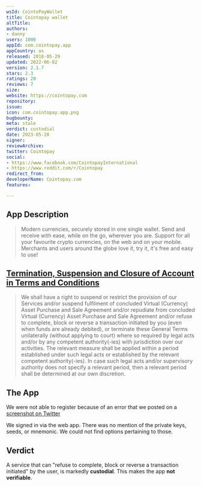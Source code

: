 ```yaml
---
wsId: CointoPayWallet
title: Cointopay wallet
altTitle: 
authors:
- danny
users: 1000
appId: com.cointopay.app
appCountry: us
released: 2018-05-29
updated: 2022-06-02
version: 2.1.7
stars: 2.3
ratings: 20
reviews: 7
size: 
website: https://cointopay.com
repository: 
issue: 
icon: com.cointopay.app.png
bugbounty: 
meta: stale
verdict: custodial
date: 2023-05-28
signer: 
reviewArchive: 
twitter: Cointopay
social:
- https://www.facebook.com/CointopayInternational
- https://www.reddit.com/r/Cointopay
redirect_from: 
developerName: Cointopay.com
features: 

---
```


## App Description

> Modern currencies, securely stored in one single wallet. Send and receive with ease, while on the go, wherever you are. Support for all your favourite crypto currencies, on the web and on your mobile. Merchants and users around the globe love it, try it, it's free and easy to use!

## [Termination, Suspension and Closure of Account in Terms and Conditions](https://cointopay.com/terms)

> We shall have a right to suspend or restrict the provision of our Services and/or suspend fulfilment of concluded Virtual (Currency) Asset Purchase and Sale Agreement and/or repudiate from concluded Virtual (Currency) Asset Purchase and Sale Agreement and/or refuse to complete, block or reverse a transaction initiated by you (even when funds are already debited), or terminate these General Terms unilaterally (without applying to court) where so required by legal acts and/or by any competent authority(-ies) with jurisdiction over our activities. The relevant measure shall be applied within a period established under such legal acts or established by the relevant competent authority(-ies). In case such legal acts and/or supervisory authority does not specify a relevant period, then a relevant period shall be determined at our own discretion.

## The App

We were not able to register because of an error that we posted on a [screenshot on Twitter](https://twitter.com/BitcoinWalletz/status/1459088647949410306) 

We signed in via the web app. There was no mention of the private keys, seeds, or mnemonic. We could not find options pertaining to those.

## Verdict

A service that can "refuse to complete, block or reverse a transaction initiated" by the user, is markedly **custodial**. This makes the app **not verifiable**.

